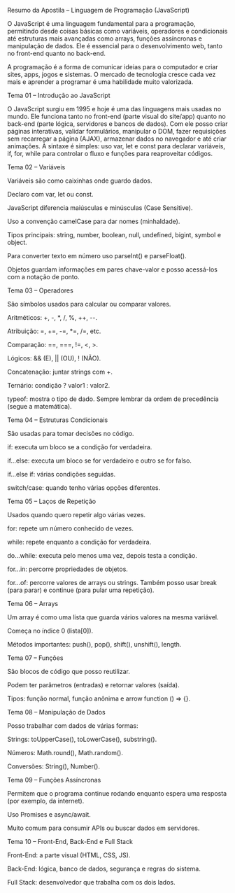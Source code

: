 Resumo da Apostila – Linguagem de Programação (JavaScript)

O JavaScript é uma linguagem fundamental para a programação, permitindo desde coisas básicas como variáveis, operadores e condicionais até estruturas mais avançadas como arrays, funções assíncronas e manipulação de dados. Ele é essencial para o desenvolvimento web, tanto no front-end quanto no back-end.

A programação é a forma de comunicar ideias para o computador e criar sites, apps, jogos e sistemas. O mercado de tecnologia cresce cada vez mais e aprender a programar é uma habilidade muito valorizada.

Tema 01 – Introdução ao JavaScript

O JavaScript surgiu em 1995 e hoje é uma das linguagens mais usadas no mundo. Ele funciona tanto no front-end (parte visual do site/app) quanto no back-end (parte lógica, servidores e bancos de dados).
Com ele posso criar páginas interativas, validar formulários, manipular o DOM, fazer requisições sem recarregar a página (AJAX), armazenar dados no navegador e até criar animações.
A sintaxe é simples: uso var, let e const para declarar variáveis, if, for, while para controlar o fluxo e funções para reaproveitar códigos.

Tema 02 – Variáveis

Variáveis são como caixinhas onde guardo dados.

Declaro com var, let ou const.

JavaScript diferencia maiúsculas e minúsculas (Case Sensitive).

Uso a convenção camelCase para dar nomes (minhaIdade).

Tipos principais: string, number, boolean, null, undefined, bigint, symbol e object.

Para converter texto em número uso parseInt() e parseFloat().

Objetos guardam informações em pares chave-valor e posso acessá-los com a notação de ponto.

Tema 03 – Operadores

São símbolos usados para calcular ou comparar valores.

Aritméticos: +, -, *, /, %, ++, --.

Atribuição: =, +=, -=, *=, /=, etc.

Comparação: ==, ===, !=, <, >.

Lógicos: && (E), || (OU), ! (NÃO).

Concatenação: juntar strings com +.

Ternário: condição ? valor1 : valor2.

typeof: mostra o tipo de dado.
Sempre lembrar da ordem de precedência (segue a matemática).

Tema 04 – Estruturas Condicionais

São usadas para tomar decisões no código.

if: executa um bloco se a condição for verdadeira.

if...else: executa um bloco se for verdadeiro e outro se for falso.

if...else if: várias condições seguidas.

switch/case: quando tenho várias opções diferentes.

Tema 05 – Laços de Repetição

Usados quando quero repetir algo várias vezes.

for: repete um número conhecido de vezes.

while: repete enquanto a condição for verdadeira.

do...while: executa pelo menos uma vez, depois testa a condição.

for...in: percorre propriedades de objetos.

for...of: percorre valores de arrays ou strings.
Também posso usar break (para parar) e continue (para pular uma repetição).

Tema 06 – Arrays

Um array é como uma lista que guarda vários valores na mesma variável.

Começa no índice 0 (lista[0]).

Métodos importantes: push(), pop(), shift(), unshift(), length.

Tema 07 – Funções

São blocos de código que posso reutilizar.

Podem ter parâmetros (entradas) e retornar valores (saída).

Tipos: função normal, função anônima e arrow function () => {}.

Tema 08 – Manipulação de Dados

Posso trabalhar com dados de várias formas:

Strings: toUpperCase(), toLowerCase(), substring().

Números: Math.round(), Math.random().

Conversões: String(), Number().

Tema 09 – Funções Assíncronas

Permitem que o programa continue rodando enquanto espera uma resposta (por exemplo, da internet).

Uso Promises e async/await.

Muito comum para consumir APIs ou buscar dados em servidores.

Tema 10 – Front-End, Back-End e Full Stack

Front-End: a parte visual (HTML, CSS, JS).

Back-End: lógica, banco de dados, segurança e regras do sistema.

Full Stack: desenvolvedor que trabalha com os dois lados. 

